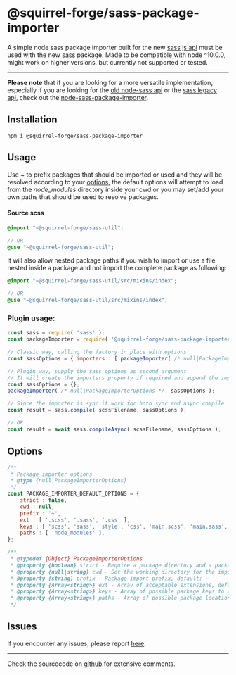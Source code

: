 # @squirrel-forge/sass-package-importer
A simple node sass package importer built for the new [sass js api](https://sass-lang.com/documentation/js-api) must be used with the new [sass](https://www.npmjs.com/package/sass) package.
Made to be compatible with node ^10.0.0, might work on higher versions, but currently not supported or tested.

---
**Please note** that if you are looking for a more versatile implementation, especially if you are looking for the [old node-sass api](https://www.npmjs.com/package/node-sass) or the [sass legacy api](https://sass-lang.com/documentation/js-api#legacy-api), check out the [node-sass-package-importer](https://www.npmjs.com/package/node-sass-package-importer).

## Installation

```
npm i @squirrel-forge/sass-package-importer
```

## Usage

Use *~* to prefix packages that should be imported or used and they will be resolved according to your [options](#options), the default options will attempt to load from the *node_modules* directory inside your cwd or you may set/add your own paths that should be used to resolve packages.

#### Source scss
```scss
@import "~@squirrel-forge/sass-util";

// OR
@use "~@squirrel-forge/sass-util";
```

It will also allow nested package paths if you wish to import or use a file nested inside a package and not import the complete package as following:

```scss
@import "~@squirrel-forge/sass-util/src/mixins/index";

// OR
@use "~@squirrel-forge/sass-util/src/mixins/index";
```

### Plugin usage:
```javascript
const sass = require( 'sass' );
const packageImporter = require( '@squirrel-forge/sass-package-importer' );

// Classic way, calling the factory in place with options
const sassOptions = { importers : [ packageImporter( /* null|PackageImporterOptions */ ) ] };

// Plugin way, supply the sass options as second argument
// It will create the importers property if required and append the importer.
const sassOptions = {};
packageImporter( /* null|PackageImporterOptions */, sassOptions );

// Since the importer is sync it work for both sync and async compile
const result = sass.compile( scssFilename, sassOptions );

// OR
const result = await sass.compileAsync( scssFilename, sassOptions );
```

## Options

```javascript
/**
 * Package importer options
 * @type {null|PackageImporterOptions}
 */
const PACKAGE_IMPORTER_DEFAULT_OPTIONS = {
    strict : false,
    cwd : null,
    prefix : '~',
    ext : [ '.scss', '.sass', '.css' ],
    keys : [ 'scss', 'sass', 'style', 'css', 'main.scss', 'main.sass', 'main.style', 'main.css', 'main' ],
    paths : [ 'node_modules' ],
};

/**
 * @typedef {Object} PackageImporterOptions
 * @property {boolean} strict - Require a package directory and a package.json if there is no module target info, default: false
 * @property {null|string} cwd - Set the working directory for the importer, default: null > process.cwd()
 * @property {string} prefix - Package import prefix, default: ~
 * @property {Array<string>} ext - Array of acceptable extensions, defaults: see PACKAGE_IMPORTER_DEFAULT_OPTIONS.ext
 * @property {Array<string>} keys - Array of possible package keys to check for a file reference, defaults: see PACKAGE_IMPORTER_DEFAULT_OPTIONS.keys
 * @property {Array<string>} paths - Array of possible package locations, relative or absolute paths, defaults see PACKAGE_IMPORTER_DEFAULT_OPTIONS.paths
 */
```

## Issues

If you encounter any issues, please report [here](https://github.com/squirrel-forge/node-sass-package-importer/issues).

---
Check the sourcecode on [github](https://github.com/squirrel-forge/node-sass-package-importer) for extensive comments.
